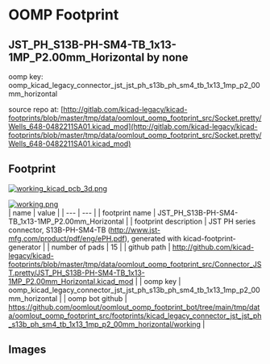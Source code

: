 # OOMP Footprint  
## JST_PH_S13B-PH-SM4-TB_1x13-1MP_P2.00mm_Horizontal  by none  
  
oomp key: oomp_kicad_legacy_connector_jst_jst_ph_s13b_ph_sm4_tb_1x13_1mp_p2_00mm_horizontal  
  
source repo at: [http://gitlab.com/kicad-legacy/kicad-footprints/blob/master/tmp/data/oomlout_oomp_footprint_src/Socket.pretty/Wells_648-0482211SA01.kicad_mod](http://gitlab.com/kicad-legacy/kicad-footprints/blob/master/tmp/data/oomlout_oomp_footprint_src/Socket.pretty/Wells_648-0482211SA01.kicad_mod)  
## Footprint  
  
[![working_kicad_pcb_3d.png](working_kicad_pcb_3d_600.png)](working_kicad_pcb_3d.png)  
  
[![working.png](working_600.png)](working.png)  
| name | value | 
| --- | --- | 
| footprint name | JST_PH_S13B-PH-SM4-TB_1x13-1MP_P2.00mm_Horizontal | 
| footprint description | JST PH series connector, S13B-PH-SM4-TB (http://www.jst-mfg.com/product/pdf/eng/ePH.pdf), generated with kicad-footprint-generator | 
| number of pads | 15 | 
| github path | http://github.com/kicad-legacy/kicad-footprints/blob/master/tmp/data/oomlout_oomp_footprint_src/Connector_JST.pretty/JST_PH_S13B-PH-SM4-TB_1x13-1MP_P2.00mm_Horizontal.kicad_mod | 
| oomp key | oomp_kicad_legacy_connector_jst_jst_ph_s13b_ph_sm4_tb_1x13_1mp_p2_00mm_horizontal | 
| oomp bot github | https://github.com/oomlout/oomlout_oomp_footprint_bot/tree/main/tmp/data/oomlout_oomp_footprint_src/footprints/kicad_legacy_connector_jst_jst_ph_s13b_ph_sm4_tb_1x13_1mp_p2_00mm_horizontal/working | 
## Images  

